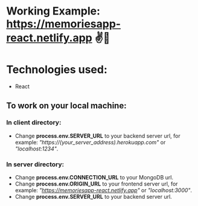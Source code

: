 # Working Example: https://memoriesapp-react.netlify.app ✌️👀

# Technologies used:
- React

## To work on your local machine:

### In client directory:
- Change **process.env.SERVER_URL** to your backend server url, for example: *"https://(your_server_address).herokuapp.com"* or *"localhost:1234"*.

### In server directory:
- Change **process.env.CONNECTION_URL** to your MongoDB url.
- Change **process.env.ORIGIN_URL** to your frontend server url, for example: *"https://memoriesapp-react.netlify.app"* or *"localhost:3000"*.
- Change **process.env.SERVER_URL** to your backend server url.
